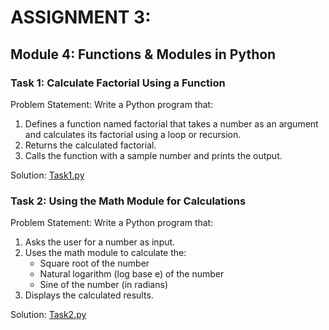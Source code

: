 # ASSIGNMENT 3:

## Module 4: Functions & Modules in Python 
 
### Task 1: Calculate Factorial Using a Function 
Problem Statement: Write a Python program that:
1. Defines a function named factorial that takes a number as an argument and calculates its factorial using a loop or recursion.
2. Returns the calculated factorial.
3. Calls the function with a sample number and prints the output.

Solution: [Task1.py](Task1.py)


### Task 2: Using the Math Module for Calculations
 
Problem Statement: Write a Python program that:
1. Asks the user for a number as input.
2. Uses the math module to calculate the:
    - Square root of the number
    - Natural logarithm (log base e) of the number
    - Sine of the number (in radians)
3. Displays the calculated results.


Solution: [Task2.py](Task2.py)